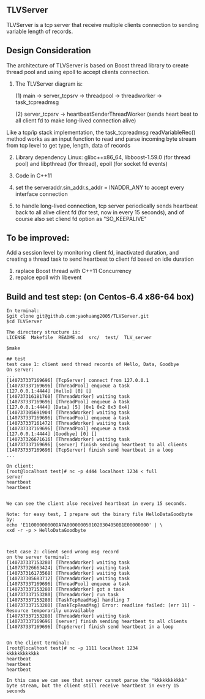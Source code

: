 ## TLVServer
TLVServer is a tcp server that receive multiple clients connection
 to sending variable length of records.

## Design Consideration
The architecture of TLVServer is based on Boost thread library to 
create thread pool and using epoll to accept clients connection.

1. The TLVServer diagram is:
         
    (1) main -> server_tcpsrv -> threadpool -> threadworker -> task_tcpreadmsg
    
    (2)         server_tcpsrv -> heartbeatSenderThreadWorker 
                (sends heart beat to all client fd to make long-lived connection alive)
                
 Like a tcp/ip stack implementation, the task_tcpreadmsg readVariableRec() method
works as an input function to read and parse incoming byte stream from tcp level to get type, length, data of records
 
2. Library dependency Linux:
       glibc++x86_64,
       libboost-1.59.0  (for thread pool) and libpthread (for thread),
       epoll  (for socket fd events)
       
3. Code in C++11

4. set the serveraddr.sin_addr.s_addr = INADDR_ANY to accept every interface connection

5. to handle long-lived connection, tcp server periodically sends heartbeat back to all 
alive client fd (for test, now in every 15 seconds), and of course also set cliend fd option as "SO_KEEPALIVE"


## To be improved:
Add a session level by monitoring client fd, inactivated duration, and creating a thread task to send heartbeat to client fd based on idle duration

1. raplace Boost thread with C++11 Concurrency
2. repalce epoll with libevent


## Build and test step: (on Centos-6.4 x86-64 box)

```
In terminal:
$git clone git@github.com:yaohuang2005/TLVServer.git
$cd TLVServer

The directory structure is:
LICENSE  Makefile  README.md  src/  test/  TLV_server

$make

## test
test case 1: client send thread records of Hello, Data, Goodbye
On server: 
...
[140737337169696] [TcpServer] connect from 127.0.0.1 
[140737337169696] [ThreadPool] enqueue a task
[127.0.0.1:4444] [Hello] [0] []
[140737316181760] [ThreadWorker] waiting task
[140737337169696] [ThreadPool] enqueue a task
[127.0.0.1:4444] [Data] [5] [0x1 0x2 0x3 0x4]
[140737305691904] [ThreadWorker] waiting task
[140737337169696] [ThreadPool] enqueue a task
[140737337161472] [ThreadWorker] waiting task
[140737337169696] [ThreadPool] enqueue a task
[127.0.0.1:4444] [Goodbye] [0] []
[140737326671616] [ThreadWorker] waiting task
[140737337169696] [server] finish sending heartbeat to all clients
[140737337169696] [TcpServer] finish send heartbeat in a loop
...

On client:
[root@localhost test]# nc -p 4444 localhost 1234 < full
server
heartbeat
heartbeat


We can see the client also received heartbeat in every 15 seconds.

Note: for easy test, I prepare out the binary file HelloDataGoodbyte by:
echo 'E11000000000DA7A0000000501020304050B1E00000000' | \
xxd -r -p > HelloDataGoodbyte



test case 2: client send wrong msg record
on the server terminal:
[140737337153280] [ThreadWorker] waiting task
[140737326663424] [ThreadWorker] waiting task
[140737316173568] [ThreadWorker] waiting task
[140737305683712] [ThreadWorker] waiting task
[140737337169696] [ThreadPool] enqueue a task
[140737337153280] [ThreadWorker] got a task
[140737337153280] [ThreadWorker] run task
[140737337153280] [TaskTcpReadMsg] handling 7
[140737337153280] [TaskTcpReadMsg] Error: readline failed: [err 11] - Resource temporarily unavailable
[140737337153280] [ThreadWorker] waiting task
[140737337169696] [server] finish sending heartbeat to all clients
[140737337169696] [TcpServer] finish send heartbeat in a loop


On the client terminal:
[root@localhost test]# nc -p 1111 localhost 1234 
kkkkkkkkkkkk 
heartbeat
heartbeat
heartbeat

In this case we can see that server cannot parse the "kkkkkkkkkkk" byte stream, but the client still receive heartbeat in every 15 seconds

